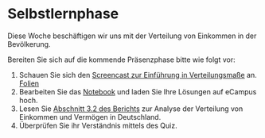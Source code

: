 # Selbstlernphase

Diese Woche beschäftigen wir uns mit der Verteilung von Einkommen in der Bevölkerung.

Bereiten Sie sich auf die kommende Präsenzphase bitte wie folgt vor:

1. Schauen Sie sich den
   [Screencast zur Einführung in Verteilungsmaße](https://electure.uni-bonn.de/static/mh_default_org/engage-player/9d369889-e3dc-454a-99cd-ce9388461521/4122ad7c-944b-4621-8546-83624a1f6e45/e20c546f-c2c2-49c0-8948-e3c077e41dc6.mp4)
   an. [Folien](screencast_verteilung_intro.pdf)
1. Bearbeiten Sie das [Notebook](verteilung_praxis.ipynb) und laden Sie Ihre Lösungen
   auf eCampus hoch.
1. Lesen Sie
   [Abschnitt 3.2 des Berichts](../daten/analyse-verteilung-einkommen-vermoegen.pdf) zur
   Analyse der Verteilung von Einkommen und Vermögen in Deutschland.
1. Überprüfen Sie ihr Verständnis mittels des Quiz.
